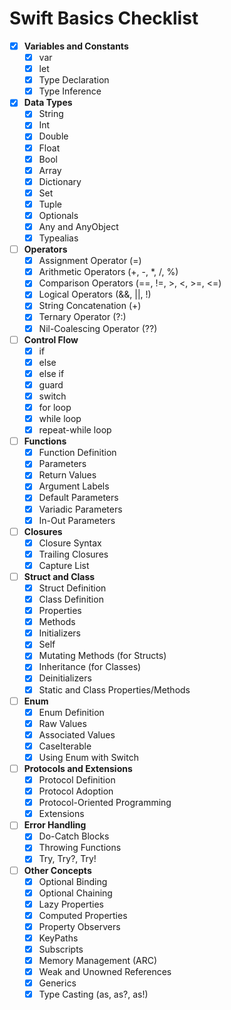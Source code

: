 # Swift Basics Checklist

- [X] **Variables and Constants**
  - [X] var
  - [X] let
  - [X] Type Declaration
  - [X] Type Inference

- [X] **Data Types**
  - [X] String
  - [X] Int
  - [X] Double
  - [X] Float
  - [X] Bool
  - [X] Array
  - [X] Dictionary
  - [X] Set
  - [X] Tuple
  - [X] Optionals
  - [x] Any and AnyObject
  - [x] Typealias
  
- [ ] **Operators**
  - [X] Assignment Operator (=)
  - [X] Arithmetic Operators (+, -, *, /, %)
  - [X] Comparison Operators (==, !=, >, <, >=, <=)
  - [X] Logical Operators (&&, ||, !)
  - [X] String Concatenation (+)
  - [x] Ternary Operator (?:)
  - [x] Nil-Coalescing Operator (??)

- [ ] **Control Flow**
  - [X] if
  - [X] else
  - [X] else if
  - [X] guard
  - [X] switch
  - [X] for loop
  - [X] while loop
  - [X] repeat-while loop

- [ ] **Functions**
  - [X] Function Definition
  - [X] Parameters
  - [X] Return Values
  - [X] Argument Labels
  - [X] Default Parameters
  - [X] Variadic Parameters
  - [X] In-Out Parameters

- [ ] **Closures**
  - [X] Closure Syntax
  - [X] Trailing Closures
  - [X] Capture List

- [ ] **Struct and Class**
  - [X] Struct Definition
  - [X] Class Definition
  - [X] Properties
  - [X] Methods
  - [X] Initializers
  - [x] Self
  - [X] Mutating Methods (for Structs)
  - [X] Inheritance (for Classes)
  - [x] Deinitializers
  - [X] Static and Class Properties/Methods

- [ ] **Enum**
  - [X] Enum Definition
  - [X] Raw Values
  - [X] Associated Values
  - [X] CaseIterable
  - [X] Using Enum with Switch

- [ ] **Protocols and Extensions**
  - [x] Protocol Definition
  - [x] Protocol Adoption
  - [x] Protocol-Oriented Programming
  - [x] Extensions

- [ ] **Error Handling**
  - [X] Do-Catch Blocks
  - [X] Throwing Functions
  - [x] Try, Try?, Try!

- [ ] **Other Concepts**
  - [x] Optional Binding
  - [X] Optional Chaining
  - [X] Lazy Properties
  - [x] Computed Properties
  - [X] Property Observers
  - [x] KeyPaths
  - [X] Subscripts
  - [x] Memory Management (ARC)
  - [x] Weak and Unowned References
  - [x] Generics
  - [X] Type Casting (as, as?, as!)
